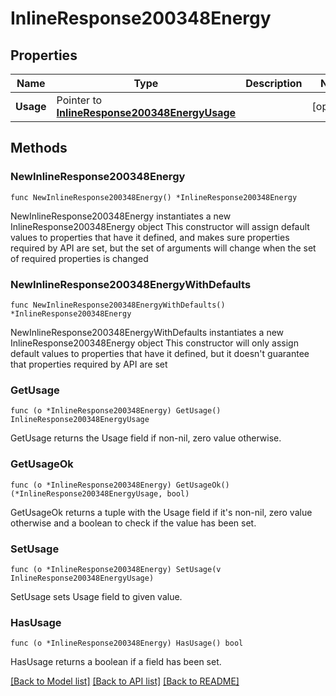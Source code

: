 # InlineResponse200348Energy

## Properties

Name | Type | Description | Notes
------------ | ------------- | ------------- | -------------
**Usage** | Pointer to [**InlineResponse200348EnergyUsage**](InlineResponse200348EnergyUsage.md) |  | [optional] 

## Methods

### NewInlineResponse200348Energy

`func NewInlineResponse200348Energy() *InlineResponse200348Energy`

NewInlineResponse200348Energy instantiates a new InlineResponse200348Energy object
This constructor will assign default values to properties that have it defined,
and makes sure properties required by API are set, but the set of arguments
will change when the set of required properties is changed

### NewInlineResponse200348EnergyWithDefaults

`func NewInlineResponse200348EnergyWithDefaults() *InlineResponse200348Energy`

NewInlineResponse200348EnergyWithDefaults instantiates a new InlineResponse200348Energy object
This constructor will only assign default values to properties that have it defined,
but it doesn't guarantee that properties required by API are set

### GetUsage

`func (o *InlineResponse200348Energy) GetUsage() InlineResponse200348EnergyUsage`

GetUsage returns the Usage field if non-nil, zero value otherwise.

### GetUsageOk

`func (o *InlineResponse200348Energy) GetUsageOk() (*InlineResponse200348EnergyUsage, bool)`

GetUsageOk returns a tuple with the Usage field if it's non-nil, zero value otherwise
and a boolean to check if the value has been set.

### SetUsage

`func (o *InlineResponse200348Energy) SetUsage(v InlineResponse200348EnergyUsage)`

SetUsage sets Usage field to given value.

### HasUsage

`func (o *InlineResponse200348Energy) HasUsage() bool`

HasUsage returns a boolean if a field has been set.


[[Back to Model list]](../README.md#documentation-for-models) [[Back to API list]](../README.md#documentation-for-api-endpoints) [[Back to README]](../README.md)


